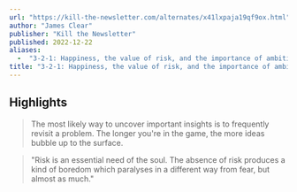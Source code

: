 ```yaml
---
url: "https://kill-the-newsletter.com/alternates/x41lxpaja19qf9ox.html"
author: "James Clear"
publisher: "Kill the Newsletter"
published: 2022-12-22
aliases:
  -  "3-2-1: Happiness, the value of risk, and the importance of ambition in poetry (and in life)"
title: "3-2-1: Happiness, the value of risk, and the importance of ambition in poetry (and in life)"
---
```


## Highlights
> The most likely way to uncover important insights is to frequently revisit a problem. The longer you're in the game, the more ideas bubble up to the surface.

> "Risk is an essential need of the soul. The absence of risk produces a kind of boredom which paralyses in a different way from fear, but almost as much."

